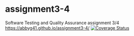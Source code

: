 # assignment3-4
Software Testing and Quality Assurance assignment 3/4
https://abbyg41.github.io/assignment3-4/
[![Coverage Status](https://coveralls.io/repos/github/abbyg41/assignment3-4/badge.svg?branch=master)](https://coveralls.io/github/abbyg41/assignment3-4?branch=master)
